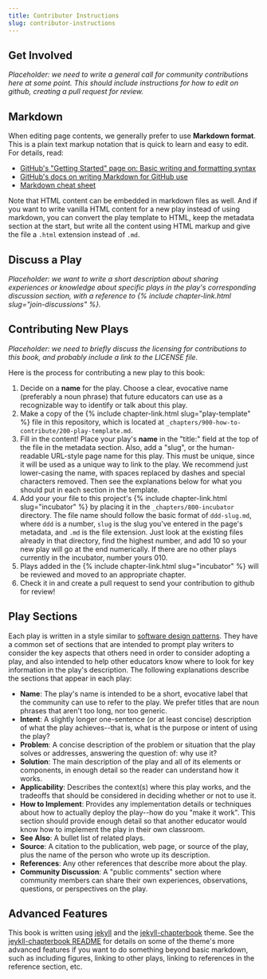 ```yaml
---
title: Contributor Instructions
slug: contributor-instructions
---
```

## Get Involved

_Placeholder: we need to write a general call for community contributions
here at some point. This should include instructions for how to edit
on github, creating a pull request for review._


## Markdown

When editing page contents, we generally prefer to use **Markdown format**.
This is a plain text markup notation that is quick to learn and easy
to edit. For details, read:

+ [GitHub's "Getting Started" page on: Basic writing and formatting syntax](https://docs.github.com/en/get-started/writing-on-github/getting-started-with-writing-and-formatting-on-github/basic-writing-and-formatting-syntax)
+ [GitHub's docs on writing Markdown for GitHub use](https://docs.github.com/en/get-started/writing-on-github)
+ [Markdown cheat sheet](https://github.com/adam-p/markdown-here/wiki/markdown-cheatsheet)

Note that HTML content can be embedded in markdown files as well. And if you
want to write vanilla HTML content for a new play instead of using markdown,
you can convert the play template to HTML, keep the metadata section at the
start, but write all the content using HTML markup and give the file a
`.html` extension instead of `.md`.


## Discuss a Play

_Placeholder: we want to write a short description about sharing
experiences or knowledge about specific plays in the play's corresponding
discussion section, with a reference
to {% include chapter-link.html slug="join-discussions" %}._


## Contributing New Plays

_Placeholder: we need to briefly discuss the licensing for contributions to
this book, and probably include a link to the LICENSE file._

Here is the process for contributing a new play to this book:

1. Decide on a **name** for the play. Choose a clear, evocative name
   (preferably a noun phrase) that future educators can use as a recognizable
   way to identify or talk about this play.
2. Make a copy of the {% include chapter-link.html slug="play-template" %}
   file in this repository, which is located
   at `_chapters/900-how-to-contribute/200-play-template.md`.
3. Fill in the content! Place your play's **name** in the "title:" field
   at the top of the file in the metadata section. Also, add a "slug", or
   the human-readable URL-style page name for this play. This must be unique,
   since it will be used as a unique way to link to the play. We recommend just
   lower-casing the name, with spaces replaced by dashes and special characters
   removed. Then see the explanations below for what you should
   put in each section in the template.
4. Add your your file to this
   project's {% include chapter-link.html slug="incubator" %} by placing it in
   the `_chapters/800-incubator` directory. The file name should follow the
   basic format of `ddd-slug.md`, where `ddd` is a number, `slug` is the
   slug you've entered in the page's metadata, and `.md` is the file extension.
   Just look at the existing files already in that directory, find the highest
   number, and add 10 so your new play will go at the end numerically. If
   there are no other plays currently in the incubator, number yours 010.
5. Plays added in the {% include chapter-link.html slug="incubator" %} will
   be reviewed and moved to an appropriate chapter.
6. Check it in and create a pull request to send your contribution to github
   for review!

## Play Sections

Each play is written in a style similar
to [software design patterns](https://www.martinfowler.com/articles/writingPatterns.html).
They have a common set of sections that are intended to prompt play writers
to consider the key aspects that others need in order to consider adopting
a play, and also intended to help other educators know where to look for
key information in the play's description. The following explanations
describe the sections that appear in each play:

+ **Name**: The play's name is intended to be a short, evocative label
  that the community can use to refer to the play. We prefer titles that
  are noun phrases that aren't too long, nor too generic.
+ **Intent**:  A slightly longer one-sentence (or at least
  concise) description of what the play achieves--that is, what is the
  purpose or intent of using the play?
+ **Problem**: A concise description of the problem or situation that
  the play solves or addresses, answering the question of: why use it?
+ **Solution**: The main description of the play and all of its elements
  or components, in enough detail so the reader can understand how it works.
+ **Applicability**: Describes the context(s) where this play works, and
  the tradeoffs that should be considered in deciding whether or not to
  use it.
+ **How to Implement**: Provides any implementation details or techniques
  about how to actually deploy the play--how do you "make it work". This
  section should provide enough detail so that another educator would know
  how to implement the  play in their own classroom.
+ **See Also**: A bullet list of related plays.
+ **Source**: A citation to the publication, web page, or source of the
  play, plus the name of the person who wrote up its description.
+ **References**: Any other references that describe more about the play.
+ **Community Discussion**: A "public comments" section where community
  members can share their own experiences, observations, questions, or
  perspectives on the play.

## Advanced Features

This book is written using [jekyll](https://jekyllrb.com/) and
the [jekyll-chapterbook](https://github.com/jasongrimes/jekyll-chapterbook) theme.
See the [jeykll-chapterbook README](https://github.com/jasongrimes/jekyll-chapterbook?tab=readme-ov-file) for details on some of the theme's
more advanced features if you want to do something beyond basic markdown,
such as including figures, linking to other plays, linking to references
in the reference section, etc.
